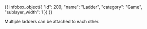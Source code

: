 {{ infobox_object({
	"id": 209,
	"name": "Ladder",
	"category": "Game",
	"sublayer_width": 1
}) }}

Multiple ladders can be attached to each other.
